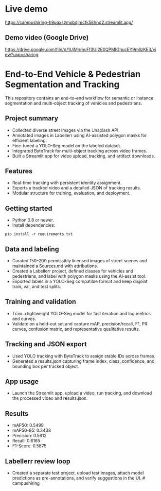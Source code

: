 # Live demo
https://campushiring-h9uqxszmobdjmcfk58hnd2.streamlit.app/

## Demo video (Google Drive)
https://drive.google.com/file/d/1UjMnmuFf0Ul2E0QPMIGhucEY9mllzKE3/view?usp=sharing

# End-to-End Vehicle & Pedestrian Segmentation and Tracking
This repository contains an end-to-end workflow for semantic or instance segmentation and multi-object tracking of vehicles and pedestrians.

## Project summary
- Collected diverse street images via the Unsplash API.  
- Annotated images in Labellerr using AI-assisted polygon masks for efficient labeling.  
- Fine-tuned a YOLO-Seg model on the labeled dataset.  
- Integrated ByteTrack for multi-object tracking across video frames.  
- Built a Streamlit app for video upload, tracking, and artifact downloads.

## Features 
- Real-time tracking with persistent identity assignment.  
- Exports a tracked video and a detailed JSON of tracking results.  
- Modular structure for training, evaluation, and deployment.

## Getting started
- Python 3.8 or newer.  
- Install dependencies:
```
pip install -r requirements.txt
```

## Data and labeling
- Curated 150–200 permissibly licensed images of street scenes and maintained a Sources.md with attributions.  
- Created a Labellerr project, defined classes for vehicles and pedestrians, and label with polygon masks using the AI-assist tool.  
- Exported labels in a YOLO-Seg compatible format and keep disjoint train, val, and test splits.

## Training and validation
- Train a lightweight YOLO-Seg model for fast iteration and log metrics and curves.  
- Validate on a held-out set and capture mAP, precision/recall, F1, PR curves, confusion matrix, and representative qualitative results.

## Tracking and JSON export
- Used YOLO tracking with ByteTrack to assign stable IDs across frames.  
- Generated a results.json capturing frame index, class, confidence, and bounding box per tracked object.

## App usage
- Launch the Streamlit app, upload a video, run tracking, and download the processed video and results.json.  

## Results
- mAP50: 0.5499  
- mAP50-95: 0.3438  
- Precision: 0.5612  
- Recall: 0.6165  
- F1-Score: 0.5875

## Labellerr review loop
- Created a separate test project, upload test images, attach model predictions as pre-annotations, and verify suggestions in the UI.
#   c a m p u s h i r i n g  
 